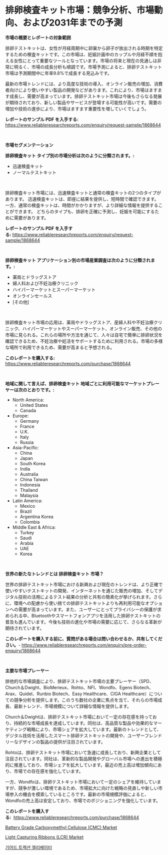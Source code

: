 <p><h1>排卵検査キット市場：競争分析、市場動向、および2031年までの予測</h1></p><p><strong>市場の概要とレポートの対象範囲</strong></p>
<p><p>排卵テストキットは、女性が月経周期中に卵巣から卵子が放出される時期を特定するための検査キットです。この市場は、妊娠計画中のカップルや月経不順を抱える女性にとって重要なツールとなっています。市場の将来と現在の見通しは非常に明るく、市場の成長分析も順調です。市場予測によると、排卵テストキット市場は予測期間中に年率9.8%で成長する見込みです。</p><p>最新の市場トレンドには、より高度な技術の導入、オンライン販売の増加、消費者向けにより使いやすい製品の開発などがあります。これにより、市場はますます成長し、需要が高まっています。排卵テストキット市場は今後もさらなる発展が期待されており、新しい製品やサービスが登場する可能性が高いです。需要の増加や技術の進歩により、市場はますます重要性を増していくでしょう。</p></p>
<p><strong>レポートのサンプル PDF を入手する:</strong> <a href="https://www.reliableresearchreports.com/enquiry/request-sample/1868644">https://www.reliableresearchreports.com/enquiry/request-sample/1868644</a></p>
<p>&nbsp;</p>
<p><strong>市場セグメンテーション</strong></p>
<p><strong>排卵検査キット タイプ別の市場分析は次のように分類されます。:</strong></p>
<p><ul><li>迅速検査キット</li><li>ノーマルテストキット</li></ul></p>
<p>&nbsp;</p>
<p><p>排卵検査キット市場には、迅速検査キットと通常の検査キットの2つのタイプがあります。 迅速検査キットは、即座に結果を提供し、短時間で確認できます。 一方、通常の検査キットは、時間がかかりますが、より詳細な情報を提供することができます。 どちらのタイプも、排卵を正確に予測し、妊娠を可能にするために需要があります。</p></p>
<p><strong>レポートのサンプル PDF を入手する:</strong>&nbsp;<a href="https://www.reliableresearchreports.com/enquiry/request-sample/1868644">https://www.reliableresearchreports.com/enquiry/request-sample/1868644</a></p>
<p>&nbsp;</p>
<p><strong> 排卵検査キット アプリケーション別の市場産業調査は次のように分類されます。:</strong></p>
<p><ul><li>薬局とドラッグストア</li><li>婦人科および不妊治療クリニック</li><li>ハイパーマーケットとスーパーマーケット</li><li>オンラインセールス</li><li>[その他]</li></ul></p>
<p>&nbsp;</p>
<p><p>排卵検査キット市場の応用は、薬局やドラッグストア、産婦人科や不妊治療クリニック、ハイパーマーケットやスーパーマーケット、オンライン販売、その他の市場に見られる。これらの場所や方法を通じて、人々は自宅で簡単に排卵状況を確認できるため、不妊治療や妊活をサポートするために利用される。市場の多様な場所で利用できるため、需要が高まると予想される。</p></p>
<p><strong>このレポートを購入する:</strong>&nbsp; <a href="https://www.reliableresearchreports.com/purchase/1868644">https://www.reliableresearchreports.com/purchase/1868644</a></p>
<p>&nbsp;</p>
<p><strong>地域に関して言えば、排卵検査キット 地域ごとに利用可能なマーケットプレーヤーは次のとおりです。:</strong></p>
<p><ul>
    <li>
        North America:
        <ul>
            <li>United States</li>
            <li>Canada</li>
        </ul>
    </li>
    <li>
        Europe:
        <ul>
            <li>Germany</li>
            <li>France</li>
            <li>U.K.</li>
            <li>Italy</li>
            <li>Russia</li>
        </ul>
    </li>
    <li>
        Asia-Pacific:
        <ul>
            <li>China</li>
            <li>Japan</li>
            <li>South Korea</li>
            <li>India</li>
            <li>Australia</li>
            <li>China Taiwan</li>
            <li>Indonesia</li>
            <li>Thailand</li>
            <li>Malaysia</li>
        </ul>
    </li>
    <li>
        Latin America:
        <ul>
            <li>Mexico</li>
            <li>Brazil</li>
            <li>Argentina Korea</li>
            <li>Colombia</li>
        </ul>
    </li>
    <li>
        Middle East & Africa:
        <ul>
            <li>Turkey</li>
            <li>Saudi</li>
            <li>Arabia</li>
            <li>UAE</li>
            <li>Korea</li>
        </ul>
    </li>
    </ul></p>
<p>&nbsp;</p>
<p><strong>世界の新たなトレンドとは 排卵検査キット 市場？</strong></p>
<p><p>世界の排卵テストキット市場における新興および現在のトレンドは、より正確で使いやすいテストキットの開発、インターネットを通じた販売の増加、そしてデジタル技術の活用によるテスト結果の分析と共有の簡素化が挙げられます。さらに、環境への配慮から使い捨ての排卵テストキットよりも再利用可能なオプションへの需要が高まっています。また、ユーザーにとってプライバシーの保護が求められる中、Bluetoothやスマートフォンアプリを活用した排卵テストキットの普及も進んでいます。今後も技術の進化や市場の需要に応じて、さらなる革新が期待されています。</p></p>
<p><strong>このレポートを購入する前に、質問がある場合は問い合わせるか、共有してください。</strong>- <a href="https://www.reliableresearchreports.com/enquiry/pre-order-enquiry/1868644">https://www.reliableresearchreports.com/enquiry/pre-order-enquiry/1868644</a></p>
<p>&nbsp;</p>
<p><strong>主要な市場プレーヤー</strong></p>
<p><p>排他的な市場調査により、排卵テストキット市場の主要プレーヤー（SPD、Church＆Dwight、BioMerieux、Rohto、NFI、Wondfo、Egens Biotech、Arax、Quidel、Runbio Biotech、Easy Healthcare、CIGA Healthcare）についての競争分析を提供します。このうち数社の企業に焦点を当て、それらの市場成長、最新トレンド、市場規模について詳細な情報を提供します。</p><p>Church＆Dwightは、排卵テストキット市場において一定の存在感を持っており、持続的な市場成長を達成しています。同社は、高品質な製品や効果的なマーケティング戦略により、市場シェアを拡大しています。最新のトレンドとして、デジタル技術を活用したスマート排卵テストキットの開発や、ユーザーフレンドリーなデザインの製品の提供が注目されています。</p><p>Rohtoは、排卵テストキット市場において急速に成長しており、新興企業として注目されています。同社は、革新的な製品開発やグローバル市場への進出を積極的に推進しており、市場シェアを拡大しています。最近の売上高は増加傾向にあり、市場での存在感を強化しています。</p><p>一方、Wondfoは、排卵テストキット市場において一定のシェアを維持していますが、競争が激しい環境であるため、市場拡大に向けた戦略の見直しや新しい市場参入の機会を模索しているところです。最新の市場規模評価によると、Wondfoの売上高は安定しており、市場でのポジショニングを強化しています。</p></p>
<p><strong>このレポートを購入する:</strong>&nbsp;&nbsp;<a href="https://www.reliableresearchreports.com/purchase/1868644">https://www.reliableresearchreports.com/purchase/1868644</a></p>
<p><p><a href="https://github.com/Sarissaschmalingtr6fz2739/Market-Research-Report-List-1/blob/main/battery-grade-carboxymethyl-cellulose-cmc-market.md">Battery Grade Carboxymethyl Cellulose (CMC) Market</a></p><p><a href="https://five-trouble-98a.notion.site/Light-Capturing-Ribbons-LCR-Market-with-the-goal-of-estimating-the-market-size-and-future-growth-p-03293126e192494fa9893231fa86c103">Light Capturing Ribbons (LCR) Market</a></p><p><a href="https://medium.com/@dewayneber2023/%EB%94%94%EC%BD%94%EB%94%A9-%EA%B8%B0%EC%96%B4%EB%93%9C-%ED%8A%B8%EB%9E%99%EC%85%98-%EC%97%98%EB%A6%AC%EB%B2%A0%EC%9D%B4%ED%84%B0-%EC%8B%9C%EC%9E%A5-%EC%A7%80%ED%91%9C-%EC%8B%9C%EC%9E%A5-%EC%A0%90%EC%9C%A0%EC%9C%A8-%ED%8A%B8%EB%A0%8C%EB%93%9C-%EB%B0%8F-%EC%84%B1%EC%9E%A5-%ED%8C%A8%ED%84%B4-9db2154af847">기어드 트랙션 엘리베이터</a></p></p>